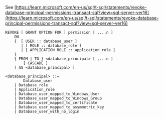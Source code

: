 See [https://learn.microsoft.com/en-us/sql/t-sql/statements/revoke-database-principal-permissions-transact-sql?view=sql-server-ver16](https://learn.microsoft.com/en-us/sql/t-sql/statements/revoke-database-principal-permissions-transact-sql?view=sql-server-ver16)
```
REVOKE [ GRANT OPTION FOR ] permission [ ,...n ]    
    ON   
    {  [ USER :: database_user ]  
       | [ ROLE :: database_role ]  
       | [ APPLICATION ROLE :: application_role ]  
    }  
    { FROM | TO } <database_principal> [ ,...n ]  
        [ CASCADE ]  
    [ AS <database_principal> ]  
  
<database_principal> ::=  
        Database_user   
    | Database_role   
    | Application_role   
    | Database_user_mapped_to_Windows_User   
    | Database_user_mapped_to_Windows_Group   
    | Database_user_mapped_to_certificate   
    | Database_user_mapped_to_asymmetric_key   
    | Database_user_with_no_login
```
